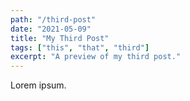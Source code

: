 ```yaml
---
path: "/third-post"
date: "2021-05-09"
title: "My Third Post"
tags: ["this", "that", "third"]
excerpt: "A preview of my third post."
---
```


Lorem ipsum.
